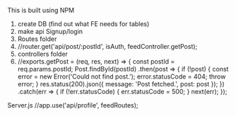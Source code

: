 
<!--

   _   _ ____  _____
  | | | / ___|| ____|
  | | | \___ \|  _|
  | |_| |___) | |___
   \___/|____/|_____|


-->

<!--

   _   _ ____  __  __
  | \ | |  _ \|  \/  |
  |  \| | |_) | |\/| |
  | |\  |  __/| |  | |
  |_| \_|_|   |_|  |_|


-->

This is built using NPM




1. create DB  (find out what FE needs for tables)
2. make api   Signup/login
3. Routes folder
4. //router.get('api/post/:postId', isAuth, feedController.getPost);
5. controllers folder
6. //exports.getPost = (req, res, next) => {
  const postId = req.params.postId;
  Post.findById(postId)
    .then(post => {
      if (!post) {
        const error = new Error('Could not find post.');
        error.statusCode = 404;
        throw error;
      }
      res.status(200).json({ message: 'Post fetched.', post: post });
    })
    .catch(err => {
      if (!err.statusCode) {
        err.statusCode = 500;
      }
      next(err);
    });



Server.js
//app.use('api/profile', feedRoutes);